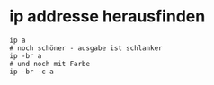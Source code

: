 # ip addresse herausfinden 

```
ip a 
# noch schöner - ausgabe ist schlanker 
ip -br a
# und noch mit Farbe
ip -br -c a
```
